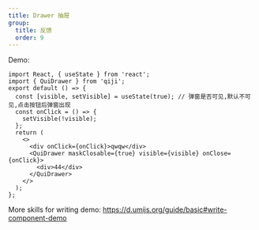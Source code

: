 ```yaml
---
title: Drawer 抽屉
group:
  title: 反馈
  order: 9
---
```


Demo:

```tsx
import React, { useState } from 'react';
import { QuiDrawer } from 'qiji';
export default () => {
  const [visible, setVisible] = useState(true); // 弹窗是否可见,默认不可见,点击按钮后弹窗出现
  const onClick = () => {
    setVisible(!visible);
  };
  return (
    <>
      <div onClick={onClick}>qwqw</div>
      <QuiDrawer maskClosable={true} visible={visible} onClose={onClick}>
        <div>44</div>
      </QuiDrawer>
    </>
  );
};
```

More skills for writing demo: https://d.umijs.org/guide/basic#write-component-demo
